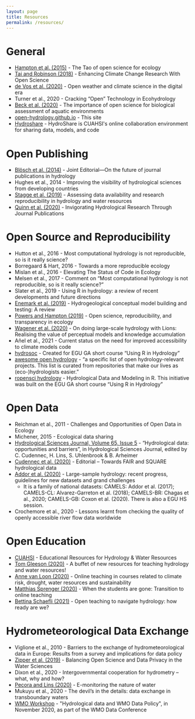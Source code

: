 ```yaml
---
layout: page
title: Resources
permalink: /resources/
---
```


# General

- [Hampton et al. (2015)](http://doi.wiley.com/10.1890/ES14-00402.1) - The Tao of open science for ecology
- [Tai and Robinson (2018)](https://www.frontiersin.org/articles/10.3389/fenvs.2018.00115/full) - Enhancing Climate Change Research With Open Science
- [de Vos et al. (2020)](https://gc.copernicus.org/articles/3/191/2020/) - Open weather and climate science in the digital era
- Turner et al., 2020 - Cracking “Open” Technology in Ecohydrology
- [Beck et al. (2020)](https://peerj.com/articles/9539/) - The importance of open science for biological assessment of aquatic environments
- [open-hydrology.github.io](https://open-hydrology.github.io/) - This site
- [Hydroshare](https://www.hydroshare.org/) - HydroShare is CUAHSI's online collaboration environment for sharing data, models, and code

# Open Publishing

- [Blösch et al. (2014)](https://www.tandfonline.com/doi/full/10.1080/02626667.2014.908041) - Joint Editorial—On the future of journal publications in hydrology
- Hughes et al., 2014 - Improving the visibility of hydrological sciences from developing countries
- [Stagge et al. (2019)](https://www.nature.com/articles/sdata201930) - Assessing data availability and research reproducibility in hydrology and water resources
- [Quinn et al. (2020)](https://agupubs.onlinelibrary.wiley.com/doi/full/10.1029/2018WR024053) - Invigorating Hydrological Research Through Journal Publications

# Open Source and Reproducibility

- Hutton et al., 2016 - Most computational hydrology is not reproducible, so is it really science?
- Borregaard & Hart, 2016 - Towards a more reproducible ecology
- Mislan et al., 2016 - Elevating The Status of Code in Ecology
- Melsen et al., 2017 - Comment on “Most computational hydrology is not reproducible, so is it really science?” 
- Slater et al., 2019 - Using R in hydrology: a review of recent developments and future directions
- [Enemark et al. (2019)](https://www.sciencedirect.com/science/article/abs/pii/S0022169418309387) - Hydrogeological conceptual model building and testing: A review
- [Powers and Hampton (2019)](https://esajournals.onlinelibrary.wiley.com/doi/full/10.1002/eap.1822) - Open science, reproducibility, and transparency in ecology
- [Wagener et al. (2020)](https://eartharxiv.org/repository/view/270/) - On doing large-scale hydrology with Lions: Realising the value of perceptual models and knowledge accumulation
- Añel et al., 2021 - Current status on the need for improved accessibility to climate models code
- [hydrosoc](https://github.com/hydrosoc) - Created for EGU GA short course “Using R in Hydrology”
- [awesome open hydrology](https://github.com/Open-Environmental-Science/awesome-open-hydrology) - “a specific list of open hydrology-relevant projects. This list is curated from repositories that make our lives as (eco-)hydrologists easier.”
- [ropensci hydrology](https://github.com/ropensci/hydrology) - Hydrological Data and Modeling in R. This initiative was built on the EGU GA short course “Using R in Hydrology”

# Open Data

- Reichman et al., 2011 - Challenges and Opportunities of Open Data in Ecology
- Michener, 2015 - Ecological data sharing
- [Hydrological Sciences Journal, Volume 65, Issue 5](https://www.tandfonline.com/toc/thsj20/65/5) - “Hydrological data: opportunities and barriers”, in Hydrological Sciences Journal, edited by C. Cudennec, H. Lins, S. Uhlenbrook & B. Arheimer
- [Cudennec et al. (2020)](https://www.tandfonline.com/doi/full/10.1080/02626667.2020.1739397) - Editorial – Towards FAIR and SQUARE hydrological data
- [Addor et al. (2020)](https://www.tandfonline.com/doi/full/10.1080/02626667.2019.1683182) - Large-sample hydrology: recent progress, guidelines for new datasets and grand challenges
	- It is a family of national datasets: CAMELS: Addor et al. (2017); CAMELS-CL: Alvarez-Garreton et al. (2018); CAMELS-BR: Chagas et al., 2020; CAMELS-GB: Coxon et al. (2020). There is also a EGU HS session.
- Crochemore et al., 2020 - Lessons learnt from checking the quality of openly accessible river flow data worldwide

# Open Education

- [CUAHSI](https://www.hydroshare.org/resource/148b1ce4e308427ebf58379d48a17b91/) - Educational Resources for Hydrology & Water Resources
- [Tom Gleeson (2020)](https://blogs.egu.eu/network/water-underground/2020/11/28/a-buffet-of-new-resources-for-teaching-hydrology-and-water-resources/) - A buffet of new resources for teaching hydrology and water resources!
- [Anne van Loon (2020)](https://hydrologicalextremes.org/2020/11/19/online-teaching-in-courses-related-to-climate-risk-drought-water-resources-and-sustainability/) - Online teaching in courses related to climate risk, drought, water resources and sustainability
- [Matthias Sprenger (2020)](https://blogs.egu.eu/divisions/hs/2020/03/18/online-teaching/) - When the students are gone: Transition to online teaching
- [Bettina Schaefli (2021)](https://blogs.egu.eu/divisions/hs/2021/02/24/open-teaching-to-navigate-hydrology/) - Open teaching to navigate hydrology: how ready are we?

# Hydrometeorological Data Exchange

- Viglione et al., 2010 - Barriers to the exchange of hydrometeorological data in Europe: Results from a survey and implications for data policy
- [Zipper et al. (2019)](https://agupubs.onlinelibrary.wiley.com/doi/full/10.1029/2019WR025080) - Balancing Open Science and Data Privacy in the Water Sciences
- Dixon et al., 2020 - Intergovernmental cooperation for hydrometry – what, why and how?
- [Pecora and Lins (2020)](https://www.tandfonline.com/doi/abs/10.1080/02626667.2020.1724296) - E-monitoring the nature of water
- Mukuyu et al., 2020 - The devil’s in the details: data exchange in transboundary waters
- [WMO Workshop](https://meetings.wmo.int/WMO-Data-Conference/SitePages/Preparatory%20Workshops.aspx) - "Hydrological data and WMO Data Policy", in November 2020, as part of the WMO Data Conference


